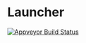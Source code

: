 # Launcher

<a href="https://ci.appveyor.com/project/Keldo/launcher" target="_blank">
	<img src="https://ci.appveyor.com/api/projects/status/dufyh4rbjgwedyrl?svg=true" alt="Appveyor Build Status">
</a>
